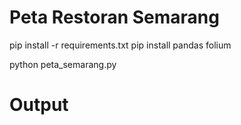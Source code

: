 # Peta Restoran Semarang

pip install -r requirements.txt
pip install pandas folium

python peta_semarang.py
# Output
